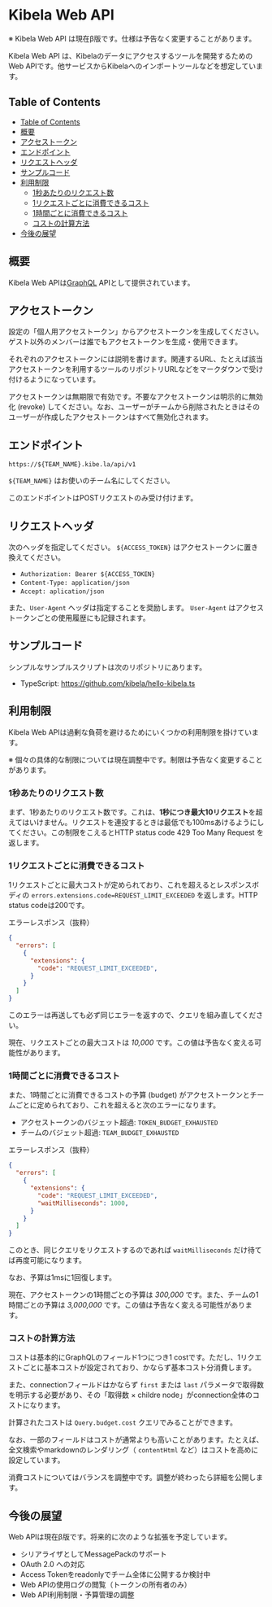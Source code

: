 # Kibela Web API

※ Kibela Web API は現在β版です。仕様は予告なく変更することがあります。

Kibela Web API は、Kibelaのデータにアクセスするツールを開発するためのWeb APIです。他サービスからKibelaへのインポートツールなどを想定しています。

## Table of Contents

<!-- TOC depthFrom:2 anchorMode:github.com -->

- [Table of Contents](#table-of-contents)
- [概要](#概要)
- [アクセストークン](#アクセストークン)
- [エンドポイント](#エンドポイント)
- [リクエストヘッダ](#リクエストヘッダ)
- [サンプルコード](#サンプルコード)
- [利用制限](#利用制限)
  - [1秒あたりのリクエスト数](#1秒あたりのリクエスト数)
  - [1リクエストごとに消費できるコスト](#1リクエストごとに消費できるコスト)
  - [1時間ごとに消費できるコスト](#1時間ごとに消費できるコスト)
  - [コストの計算方法](#コストの計算方法)
- [今後の展望](#今後の展望)

<!-- /TOC -->

## 概要

Kibela Web APIは[GraphQL](https://graphql.org/) APIとして提供されています。

## アクセストークン

設定の「個人用アクセストークン」からアクセストークンを生成してください。ゲスト以外のメンバーは誰でもアクセストークンを生成・使用できます。

それぞれのアクセストークンには説明を書けます。関連するURL、たとえば該当アクセストークンを利用するツールのリポジトリURLなどをマークダウンで受け付けるようになっています。

アクセストークンは無期限で有効です。不要なアクセストークンは明示的に無効化 (revoke) してください。なお、ユーザーがチームから削除されたときはそのユーザーが作成したアクセストークンはすべて無効化されます。

## エンドポイント

`https://${TEAM_NAME}.kibe.la/api/v1`

`${TEAM_NAME}` はお使いのチーム名にしてください。

このエンドポイントはPOSTリクエストのみ受け付けます。

## リクエストヘッダ

次のヘッダを指定してください。 `${ACCESS_TOKEN}` はアクセストークンに置き換えてください。

* `Authorization: Bearer ${ACCESS_TOKEN}`
* `Content-Type: application/json`
* `Accept: aplication/json`

また、`User-Agent` ヘッダは指定することを奨励します。 `User-Agent` はアクセストークンごとの使用履歴にも記録されます。

## サンプルコード

シンプルなサンプルスクリプトは次のリポジトリにあります。

* TypeScript: https://github.com/kibela/hello-kibela.ts

## 利用制限

Kibela Web APIは過剰な負荷を避けるためにいくつかの利用制限を掛けています。

※ 個々の具体的な制限については現在調整中です。制限は予告なく変更することがあります。

### 1秒あたりのリクエスト数

まず、1秒あたりのリクエスト数です。これは、**1秒につき最大10リクエスト**を超えてはいけません。リクエストを連投するときは最低でも100msあけるようにしてください。この制限をこえるとHTTP status code 429 Too Many Request を返します。

### 1リクエストごとに消費できるコスト

1リクエストごとに最大コストが定められており、これを超えるとレスポンスボディの `errors.extensions.code=REQUEST_LIMIT_EXCEEDED` を返します。HTTP status codeは200です。

エラーレスポンス（抜粋）

```json
{
  "errors": [
    {
      "extensions": {
        "code": "REQUEST_LIMIT_EXCEEDED",
      }
    }
  ]
}
```

このエラーは再送しても必ず同じエラーを返すので、クエリを組み直してください。

現在、リクエストごとの最大コストは _10,000_ です。この値は予告なく変える可能性があります。

### 1時間ごとに消費できるコスト

また、1時間ごとに消費できるコストの予算 (budget) がアクセストークンとチームごとに定められており、これを超えると次のエラーになります。

* アクセストークンのバジェット超過: `TOKEN_BUDGET_EXHAUSTED`
* チームのバジェット超過: `TEAM_BUDGET_EXHAUSTED`

エラーレスポンス（抜粋）

```json
{
  "errors": [
    {
      "extensions": {
        "code": "REQUEST_LIMIT_EXCEEDED",
        "waitMilliseconds": 1000,
      }
    }
  ]
}
```

このとき、同じクエリをリクエストするのであれば `waitMilliseconds` だけ待てば再度可能になります。

なお、予算は1msに1回復します。

現在、アクセストークンの1時間ごとの予算は _300,000_ です。また、チームの1時間ごとの予算は _3,000,000_ です。この値は予告なく変える可能性があります。

### コストの計算方法

コストは基本的にGraphQLのフィールド1つにつき1 costです。ただし、1リクエストごとに基本コストが設定されており、かならず基本コスト分消費します。

また、connectionフィールドはかならず `first` または `last` パラメータで取得数を明示する必要があり、その「取得数 × childre node」がconnection全体のコストになります。

計算されたコストは `Query.budget.cost` クエリでみることができます。

なお、一部のフィールドはコストが通常よりも高いことがあります。たとえば、全文検索やmarkdownのレンダリング（ `contentHtml` など）はコストを高めに設定しています。

消費コストについてはバランスを調整中です。調整が終わったら詳細を公開します。

## 今後の展望

Web APIは現在β版です。将来的に次のような拡張を予定しています。

* シリアライザとしてMessagePackのサポート
* OAuth 2.0 への対応
* Access Tokenをreadonlyでチーム全体に公開するか検討中
* Web APIの使用ログの閲覧（トークンの所有者のみ）
* Web API利用制限・予算管理の調整
